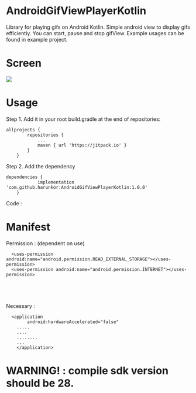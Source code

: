 # AndroidGifViewPlayerKotlin
Library for playing gifs on Android Kotlin.
Simple android view to display gifs efficiently. You can start, pause and stop gifView. Example usages can be found in example project.


# Screen

![](https://github.com/harunkor/AndroidGifViewPlayerJava/blob/master/ss.gif?raw=true)

# Usage

Step 1. Add it in your root build.gradle at the end of repositories:
```
allprojects {
		repositories {
			...
			maven { url 'https://jitpack.io' }
		}
	}
```
Step 2. Add the dependency
```
dependencies {
	        implementation 'com.github.harunkor:AndroidGifViewPlayerKotlin:1.0.0'
	}
```

Code : 





# Manifest 
Permission : (dependent on use)
```
  <uses-permission android:name="android.permission.READ_EXTERNAL_STORAGE"></uses-permission>
  <uses-permission android:name="android.permission.INTERNET"></uses-permission>
  
  
  
  
```
Necessary :

```
  <application
        android:hardwareAccelerated="false"
	.....
	....
	........
	...
    </application>
```

# WARNING! : compile sdk version should be 28.


